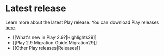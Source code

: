 <!--- Copyright (C) from 2022 The Play Framework Contributors <https://github.com/playframework>, 2011-2021 Lightbend Inc. <https://www.lightbend.com> -->

# Latest release

Learn more about the latest Play release. You can download Play releases [here](https://www.playframework.com/download).

- [[What's new in Play 2.9?|Highlights29]]
- [[Play 2.9 Migration Guide|Migration29]]
- [[Other Play releases|Releases]]
